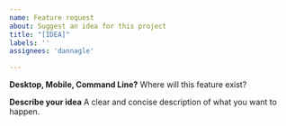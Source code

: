 ```yaml
---
name: Feature request
about: Suggest an idea for this project
title: "[IDEA]"
labels: ''
assignees: 'dannagle'

---
```


**Desktop, Mobile, Command Line?**
Where will this feature exist?

**Describe your idea**
A clear and concise description of what you want to happen.
